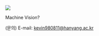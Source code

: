 <img src="https://capsule-render.vercel.app/api?type=wave&color=A3DCBE&height=30&section=header&text=Guideline%20for%20beginner&fontSize=70" />

 Machine Vision?

(문의) E-mail: kevin980811@hanyang.ac.kr
